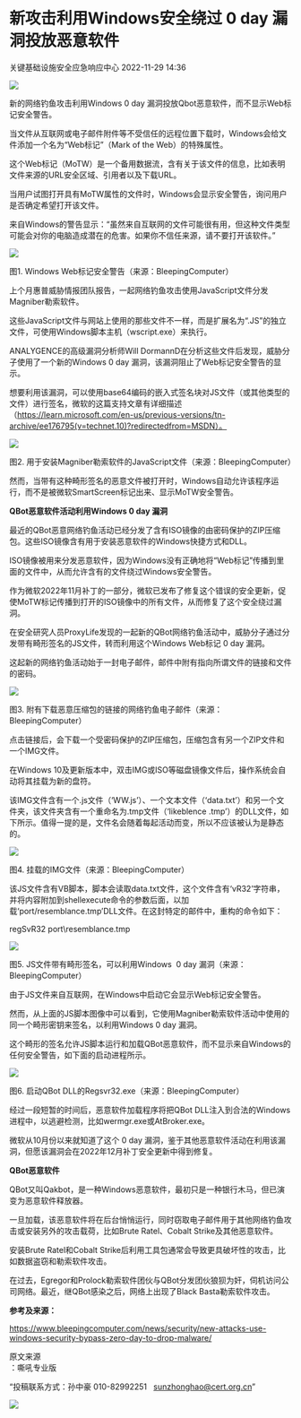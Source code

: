 #  新攻击利用Windows安全绕过 0 day 漏洞投放恶意软件   
 关键基础设施安全应急响应中心   2022-11-29 14:36  
  
![](https://mmbiz.qpic.cn/sz_mmbiz_png/iaz5iaQYxGoguq8pgKJiczem4D80NGGW6yAPWzYzql3blm3p8tGHeFQzYv8UmSKUvnHtrsF25QjPjVibtMGqdexq9g/640?wx_fmt=png "")  
  
新的网络钓鱼攻击利用Windows 0 day 漏洞投放Qbot恶意软件，而不显示Web标记安全警告。  
  
当文件从互联网或电子邮件附件等不受信任的远程位置下载时，Windows会给文件添加一个名为“Web标记”（Mark of the Web）的特殊属性。  
  
这个Web标记（MoTW）是一个备用数据流，含有关于该文件的信息，比如表明文件来源的URL安全区域、引用者以及下载URL。  
  
当用户试图打开具有MoTW属性的文件时，Windows会显示安全警告，询问用户是否确定希望打开该文件。  
  
来自Windows的警告显示：“虽然来自互联网的文件可能很有用，但这种文件类型可能会对你的电脑造成潜在的危害。如果你不信任来源，请不要打开该软件。”  
  
![](https://mmbiz.qpic.cn/sz_mmbiz_png/wpkib3J60o29km3tpoharNf04cPdXlibrOUdYKibVQoC2qnGa6bmnrbBelTscohA6SBNsia8azE3qD8ssKPTicZh2EA/640?wx_fmt=png&wxfrom=5&wx_lazy=1&wx_co=1 "")  
  
图1. Windows Web标记安全警告（来源：BleepingComputer）  
  
上个月惠普威胁情报团队报告，一起网络钓鱼攻击使用JavaScript文件分发Magniber勒索软件。  
  
这些JavaScript文件与网站上使用的那些文件不一样，而是扩展名为“.JS”的独立文件，可使用Windows脚本主机（wscript.exe）来执行。  
  
ANALYGENCE的高级漏洞分析师Will DormannD在分析这些文件后发现，威胁分子使用了一个新的Windows 0 day 漏洞，该漏洞阻止了Web标记安全警告的显示。  
  
想要利用该漏洞，可以使用base64编码的嵌入式签名块对JS文件（或其他类型的文件）进行签名，微软的这篇支持文章有详细描述（https://learn.microsoft.com/en-us/previous-versions/tn-archive/ee176795(v=technet.10)?redirectedfrom=MSDN）。  
  
![](https://mmbiz.qpic.cn/sz_mmbiz_png/wpkib3J60o29km3tpoharNf04cPdXlibrOIrPlnpXkmnONoX4nicu2uNFUcwb6gTCCELk3TPPYBHdjbgw6M9h8k1w/640?wx_fmt=png&wxfrom=5&wx_lazy=1&wx_co=1 "")  
  
图2. 用于安装Magniber勒索软件的JavaScript文件（来源：BleepingComputer）  
  
然而，当带有这种畸形签名的恶意文件被打开时，Windows自动允许该程序运行，而不是被微软SmartScreen标记出来、显示MoTW安全警告。  
  
**QBot恶意软件活动利用Windows 0 day 漏洞**  
  
最近的QBot恶意网络钓鱼活动已经分发了含有ISO镜像的由密码保护的ZIP压缩包。这些ISO镜像含有用于安装恶意软件的Windows快捷方式和DLL。  
  
ISO镜像被用来分发恶意软件，因为Windows没有正确地将“Web标记”传播到里面的文件中，从而允许含有的文件绕过Windows安全警告。  
  
作为微软2022年11月补丁的一部分，微软已发布了修复这个错误的安全更新，促使MoTW标记传播到打开的ISO镜像中的所有文件，从而修复了这个安全绕过漏洞。  
  
在安全研究人员ProxyLife发现的一起新的QBot网络钓鱼活动中，威胁分子通过分发带有畸形签名的JS文件，转而利用这个Windows Web标记 0 day 漏洞。  
  
这起新的网络钓鱼活动始于一封电子邮件，邮件中附有指向所谓文件的链接和文件的密码。  
  
![](https://mmbiz.qpic.cn/sz_mmbiz_png/wpkib3J60o29km3tpoharNf04cPdXlibrOW9X6ia0IrGMEibBibOJBicdOWKJibVu0yl2VuQyS7HljsfUfKmlSAiaArgTw/640?wx_fmt=png&wxfrom=5&wx_lazy=1&wx_co=1 "")  
  
图3. 附有下载恶意压缩包的链接的网络钓鱼电子邮件（来源：BleepingComputer）  
  
点击链接后，会下载一个受密码保护的ZIP压缩包，压缩包含有另一个ZIP文件和一个IMG文件。  
  
在Windows 10及更新版本中，双击IMG或ISO等磁盘镜像文件后，操作系统会自动将其挂载为新的盘符。  
  
该IMG文件含有一个.js文件（‘WW.js’）、一个文本文件（‘data.txt’）和另一个文件夹，该文件夹含有一个重命名为.tmp文件（‘likeblence .tmp’）的DLL文件，如下所示。值得一提的是，文件名会随着每起活动而变，所以不应该被认为是静态的。  
  
![](https://mmbiz.qpic.cn/sz_mmbiz_png/wpkib3J60o29km3tpoharNf04cPdXlibrOPTEVGdNGpVibcqnyeTgttQl5yso9aWz5eibfg1T7WKMNuEIo7HicCEic9g/640?wx_fmt=png&wxfrom=5&wx_lazy=1&wx_co=1 "")  
  
图4. 挂载的IMG文件（来源：BleepingComputer）  
  
该JS文件含有VB脚本，脚本会读取data.txt文件，这个文件含有‘vR32’字符串，并将内容附加到shellexecute命令的参数后面，以加载‘port/resemblance.tmp’DLL文件。在这封特定的邮件中，重构的命令如下：  
  
regSvR32 port\\resemblance.tmp  
  
![](https://mmbiz.qpic.cn/sz_mmbiz_png/wpkib3J60o29km3tpoharNf04cPdXlibrOibL3gibJ6JticJ69pR1RS1HBrQJOmtWrWBjVPh6u2q1zYvSPIJqibAThJA/640?wx_fmt=png&wxfrom=5&wx_lazy=1&wx_co=1 "")  
  
图5. JS文件带有畸形签名，可以利用Windows  0 day 漏洞（来源：BleepingComputer）  
  
由于JS文件来自互联网，在Windows中启动它会显示Web标记安全警告。  
  
然而，从上面的JS脚本图像中可以看到，它使用Magniber勒索软件活动中使用的同一个畸形密钥来签名，以利用Windows 0 day 漏洞。  
  
这个畸形的签名允许JS脚本运行和加载QBot恶意软件，而不显示来自Windows的任何安全警告，如下面的启动进程所示。  
  
![](https://mmbiz.qpic.cn/sz_mmbiz_png/wpkib3J60o29km3tpoharNf04cPdXlibrOYvkGAEBeXe09Hp2NiboDXh6JdjiawpQyuUuiaANObzzyjZr8bMP664WMg/640?wx_fmt=png&wxfrom=5&wx_lazy=1&wx_co=1 "")  
  
图6. 启动QBot DLL的Regsvr32.exe（来源：BleepingComputer）  
  
经过一段短暂的时间后，恶意软件加载程序将把QBot DLL注入到合法的Windows进程中，以逃避检测，比如wermgr.exe或AtBroker.exe。  
  
微软从10月份以来就知道了这个 0 day 漏洞，鉴于其他恶意软件活动在利用该漏洞，但愿该漏洞会在2022年12月补丁安全更新中得到修复。  
  
**QBot恶意软件**  
  
QBot又叫Qakbot，是一种Windows恶意软件，最初只是一种银行木马，但已演变为恶意软件释放器。  
  
一旦加载，该恶意软件将在后台悄悄运行，同时窃取电子邮件用于其他网络钓鱼攻击或安装另外的攻击载荷，比如Brute Ratel、Cobalt Strike及其他恶意软件。  
  
安装Brute Ratel和Cobalt Strike后利用工具包通常会导致更具破坏性的攻击，比如数据盗窃和勒索软件攻击。  
  
在过去，Egregor和Prolock勒索软件团伙与QBot分发团伙狼狈为奸，伺机访问公司网络。最近，继QBot感染之后，网络上出现了Black Basta勒索软件攻击。  
  
**参考及来源：**  
  
https://www.bleepingcomputer.com/news/security/new-attacks-use-windows-security-bypass-zero-day-to-drop-malware/  
  
  
  
原文来源  
：嘶吼专业版  
  
“投稿联系方式：孙中豪 010-82992251   sunzhonghao@cert.org.cn”  
  
![](https://mmbiz.qpic.cn/sz_mmbiz_jpg/iaz5iaQYxGogucKMiatGyfBHlfj74r3CyPxEBrV0oOOuHICibgHwtoIGayOIcmJCIsAn02z2yibtfQylib07asMqYAEw/640?wx_fmt=jpeg&wxfrom=5&wx_lazy=1&wx_co=1 "")  
  
